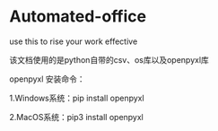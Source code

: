 # Automated-office
use this to rise your work effective


该文档使用的是python自带的csv、os库以及openpyxl库

openpyxl 安装命令：

1.Windows系统：pip install openpyxl

2.MacOS系统：pip3 install openpyxl

